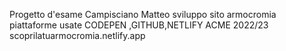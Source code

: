 Progetto d'esame Campisciano Matteo 
sviluppo sito armocromia 
piattaforme usate CODEPEN ,GITHUB,NETLIFY
ACME 2022/23
scoprilatuarmocromia.netlify.app
